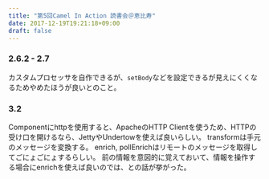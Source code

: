 ```yaml
---
title: "第5回Camel In Action 読書会＠恵比寿"
date: 2017-12-19T19:21:18+09:00
draft: false
---
```


### 2.6.2 - 2.7

カスタムプロセッサを自作できるが、`setBody`などを設定できるが見えにくくなるためやめたほうが良いとのこと。

### 3.2

Componentにhttpを使用すると、ApacheのHTTP Clientを使うため、HTTPの受け口を開けるなら、JettyやUndertowを使えば良いらしい。
transformは手元のメッセージを変換する。 enrich, pollEnrichはリモートのメッセージを取得してごにょごにょするらしい。
前の情報を意図的に覚えておいて、情報を操作する場合にenrichを使えば良いのでは、との話が挙がった。

